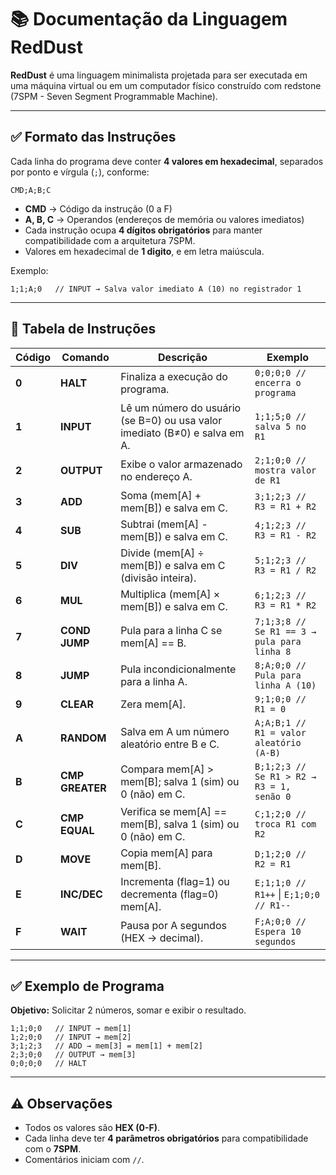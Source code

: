 # 📚 Documentação da Linguagem RedDust

**RedDust** é uma linguagem minimalista projetada para ser executada em uma máquina virtual ou em um computador físico construído com redstone (7SPM - Seven Segment Programmable Machine).

---

## ✅ **Formato das Instruções**
Cada linha do programa deve conter **4 valores em hexadecimal**, separados por ponto e vírgula (`;`), conforme:

```
CMD;A;B;C
```

- **CMD** → Código da instrução (0 a F)
- **A, B, C** → Operandos (endereços de memória ou valores imediatos)
- Cada instrução ocupa **4 dígitos obrigatórios** para manter compatibilidade com a arquitetura 7SPM.
- Valores em hexadecimal de **1 digito**, e em letra maiúscula.

Exemplo:
```
1;1;A;0   // INPUT → Salva valor imediato A (10) no registrador 1
```

---

## 🔢 **Tabela de Instruções**
| Código | Comando       | Descrição                                                                                             | Exemplo                                                                                   |
|--------|--------------|-----------------------------------------------------------------------------------------------------|------------------------------------------------------------------------------------------|
| **0**  | **HALT**     | Finaliza a execução do programa.                                                                    | `0;0;0;0 // encerra o programa`                                                         |
| **1**  | **INPUT**    | Lê um número do usuário (se B=0) ou usa valor imediato (B≠0) e salva em A.                           | `1;1;5;0 // salva 5 no R1`                                                              |
| **2**  | **OUTPUT**   | Exibe o valor armazenado no endereço A.                                                              | `2;1;0;0 // mostra valor de R1`                                                         |
| **3**  | **ADD**      | Soma (mem[A] + mem[B]) e salva em C.                                                                 | `3;1;2;3 // R3 = R1 + R2`                                                               |
| **4**  | **SUB**      | Subtrai (mem[A] - mem[B]) e salva em C.                                                              | `4;1;2;3 // R3 = R1 - R2`                                                               |
| **5**  | **DIV**      | Divide (mem[A] ÷ mem[B]) e salva em C (divisão inteira).                                             | `5;1;2;3 // R3 = R1 / R2`                                                               |
| **6**  | **MUL**      | Multiplica (mem[A] × mem[B]) e salva em C.                                                           | `6;1;2;3 // R3 = R1 * R2`                                                               |
| **7**  | **COND JUMP**| Pula para a linha C se mem[A] == B.                                                                   | `7;1;3;8 // Se R1 == 3 → pula para linha 8`                                             |
| **8**  | **JUMP**     | Pula incondicionalmente para a linha A.                                                              | `8;A;0;0 // Pula para linha A (10)`                                                     |
| **9**  | **CLEAR**    | Zera mem[A].                                                                                          | `9;1;0;0 // R1 = 0`                                                                      |
| **A**  | **RANDOM**   | Salva em A um número aleatório entre B e C.                                | `A;A;B;1 // R1 = valor aleatório (A-B)`                                                 |
| **B**  | **CMP GREATER**| Compara mem[A] > mem[B]; salva 1 (sim) ou 0 (não) em C.                                             | `B;1;2;3 // Se R1 > R2 → R3 = 1, senão 0`                                               |
| **C**  | **CMP EQUAL**| Verifica se mem[A] == mem[B], salva 1 (sim) ou 0 (não) em C.                                    | `C;1;2;0 // troca R1 com R2`                                                            |
| **D**  | **MOVE**     | Copia mem[A] para mem[B].                                                                             | `D;1;2;0 // R2 = R1`                                                                     |
| **E**  | **INC/DEC**  | Incrementa (flag=1) ou decrementa (flag=0) mem[A].                                                    | `E;1;1;0 // R1++` \| `E;1;0;0 // R1--`                                                  |
| **F**  | **WAIT**     | Pausa por A segundos (HEX → decimal).                                                                 | `F;A;0;0 // Espera 10 segundos`                                                         |

---

## ✅ **Exemplo de Programa**
**Objetivo:** Solicitar 2 números, somar e exibir o resultado.

```
1;1;0;0   // INPUT → mem[1]
1;2;0;0   // INPUT → mem[2]
3;1;2;3   // ADD → mem[3] = mem[1] + mem[2]
2;3;0;0   // OUTPUT → mem[3]
0;0;0;0   // HALT
```

---

## ⚠ Observações
- Todos os valores são **HEX (0-F)**.
- Cada linha deve ter **4 parâmetros obrigatórios** para compatibilidade com o **7SPM**.
- Comentários iniciam com `//`.

